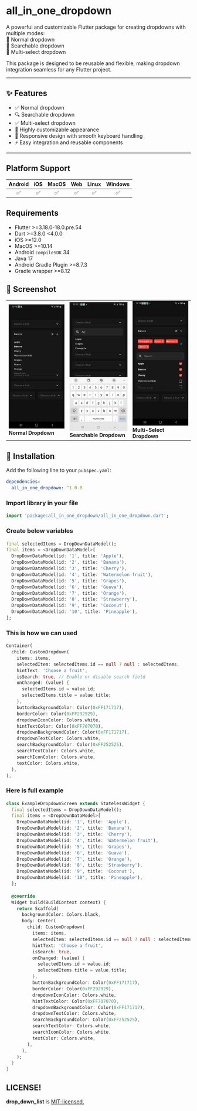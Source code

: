 # all_in_one_dropdown

A powerful and customizable Flutter package for creating dropdowns with multiple modes:  
🔹 Normal dropdown  
🔹 Searchable dropdown  
🔹 Multi-select dropdown

This package is designed to be reusable and flexible, making dropdown integration seamless for any Flutter project.

---

## ✨ Features

- ✅ Normal dropdown
- 🔍 Searchable dropdown
- ✅ Multi-select dropdown
- 🎨 Highly customizable appearance
- 📱 Responsive design with smooth keyboard handling
- ⚡ Easy integration and reusable components

---

## Platform Support

| Android | iOS | MacOS | Web | Linux | Windows |
| :-----: | :-: | :---: | :-: | :---: | :-----: |
|   ✅    | ✅  |  ✅   | ✅  |  ✅   |   ✅    |

## Requirements

- Flutter >=3.18.0-18.0.pre.54
- Dart >=3.8.0 <4.0.0
- iOS >=12.0
- MacOS >=10.14
- Android `compileSDK` 34
- Java 17
- Android Gradle Plugin >=8.7.3
- Gradle wrapper >=8.12

## 📸 Screenshot

<table>
  <tr>
    <td>
        <img src="https://github.com/darshit-anques/all_in_one_dropdown/blob/master/assets/Screenshot1.png?raw=true"/>
        <br/>
        <b>Normal Dropdown</b>
    </td>
    <td>
        <img src="https://github.com/darshit-anques/all_in_one_dropdown/blob/master/assets/Screenshot2.png?raw=true"/>
        <br/>
        <b>Searchable Dropdown</b>
    </td>
    <td>
        <img src="https://github.com/darshit-anques/all_in_one_dropdown/blob/master/assets/Screenshot3.png?raw=true" alt=""/>
        <br/>
        <b>Multi-Select Dropdown</b>
    </td>
  </tr>
</table>

## 🚀 Installation

Add the following line to your `pubspec.yaml`:
```yaml
dependencies:
  all_in_one_dropdown: ^1.0.0
```

### Import library in your file
```dart
import 'package:all_in_one_dropdown/all_in_one_dropdown.dart';
```

### Create below variables
```dart
final selectedItems = DropDownDataModel();
final items = <DropDownDataModel>[
  DropDownDataModel(id: '1', title: 'Apple'),
  DropDownDataModel(id: '2', title: 'Banana'),
  DropDownDataModel(id: '3', title: 'Cherry'),
  DropDownDataModel(id: '4', title: 'Watermelon fruit'),
  DropDownDataModel(id: '5', title: 'Grapes'),
  DropDownDataModel(id: '6', title: 'Guava'),
  DropDownDataModel(id: '7', title: 'Orange'),
  DropDownDataModel(id: '8', title: 'Strawberry'),
  DropDownDataModel(id: '9', title: 'Coconut'),
  DropDownDataModel(id: '10', title: 'Pineapple'),
];
```

### This is how we can used
```dart
Container(
  child: CustomDropdown(
    items: items,
    selectedItem: selectedItems.id == null ? null : selectedItems,
    hintText: 'Choose a fruit',
    isSearch: true, // Enable or disable search field
    onChanged: (value) {
      selectedItems.id = value.id;
      selectedItems.title = value.title;
    },
    buttonBackgroundColor: Color(0xFF171717),
    borderColor: Color(0xFF292929),
    dropdownIconColor: Colors.white,
    hintTextColor: Color(0xFF707070),
    dropdownBackgroundColor: Color(0xFF171717),
    dropdownTextColor: Colors.white,
    searchBackgroundColor: Color(0xFF252525),
    searchTextColor: Colors.white,
    searchIconColor: Colors.white,
    textColor: Colors.white,
  ),
),
```

### Here is full example
```dart
class ExampleDropdownScreen extends StatelessWidget {
  final selectedItems = DropDownDataModel();
  final items = <DropDownDataModel>[
    DropDownDataModel(id: '1', title: 'Apple'),
    DropDownDataModel(id: '2', title: 'Banana'),
    DropDownDataModel(id: '3', title: 'Cherry'),
    DropDownDataModel(id: '4', title: 'Watermelon fruit'),
    DropDownDataModel(id: '5', title: 'Grapes'),
    DropDownDataModel(id: '6', title: 'Guava'),
    DropDownDataModel(id: '7', title: 'Orange'),
    DropDownDataModel(id: '8', title: 'Strawberry'),
    DropDownDataModel(id: '9', title: 'Coconut'),
    DropDownDataModel(id: '10', title: 'Pineapple'),
  ];

  @override
  Widget build(BuildContext context) {
    return Scaffold(
      backgroundColor: Colors.black,
      body: Center(
        child: CustomDropdown(
          items: items,
          selectedItem: selectedItems.id == null ? null : selectedItems,
          hintText: 'Choose a fruit',
          isSearch: true,
          onChanged: (value) {
            selectedItems.id = value.id;
            selectedItems.title = value.title;
          },
          buttonBackgroundColor: Color(0xFF171717),
          borderColor: Color(0xFF292929),
          dropdownIconColor: Colors.white,
          hintTextColor: Color(0xFF707070),
          dropdownBackgroundColor: Color(0xFF171717),
          dropdownTextColor: Colors.white,
          searchBackgroundColor: Color(0xFF252525),
          searchTextColor: Colors.white,
          searchIconColor: Colors.white,
          textColor: Colors.white,
        ),
      ),
    );
  }
}
```
## LICENSE!

**drop_down_list**
is [MIT-licensed.](https://github.com/Mindinventory/drop_down_list/blob/main/LICENSE)
